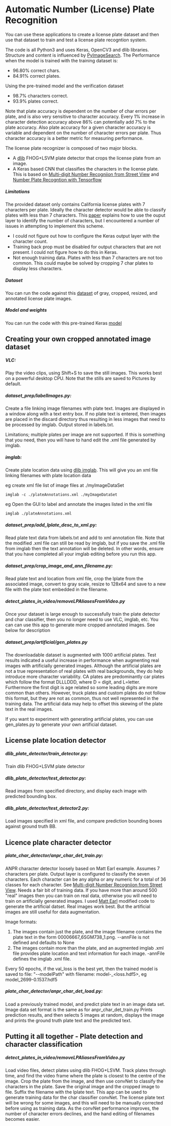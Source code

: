 Automatic Number (License) Plate Recognition
============================================
You can use these applications to create a license plate dataset and then use that dataset to train and test a 
license plate recogntion system.

The code is all Python3 and uses Keras, OpenCV3 and dlib libraries. 
Structure and content is influenced by [PyImageSearch](https://www.pyimagesearch.com/).
The Performance when the model is trained with the training dataset is: 
* 96.80% correct chars.
* 84.91% correct plates.

Using the pre-trained model and the verification dataset
* 98.7% characters correct.
* 93.9% plates correct.  

Note that plate accuracy is dependent on the number of char errors per plate, and is also very sensitive to character accuracy. 
Every 1% increase in character detection accuracy above 86% can potentially add 7% to the plate accuracy. Also plate accuracy
for a given character accuracy is variable and dependent on the number of character errors per plate. Thus character accuracy
is a better metric for measuring performance.

The license plate recognizer is composed of two major blocks. 
* A [dlib](http://dlib.net/imaging.html) FHOG+LSVM plate detector that crops the license plate from an image.
* A Keras based CNN that classifies the characters in the license plate. This is based on 
[Multi-digit Number Recogniion from Street View](https://static.googleusercontent.com/media/research.google.com/en//pubs/archive/42241.pdf) 
and [Number Plate Recogntion with Tensorflow](https://matthewearl.github.io/2016/05/06/cnn-anpr/)

##### Limitations
The provided dataset only contains California license plates with 7 characters per plate. Ideally the character detector 
would be able to classify plates with less than 7 characters. This [paper](https://static.googleusercontent.com/media/research.google.com/en//pubs/archive/42241.pdf)
explains how to use the ouput layer to identify the number of characters, but I encountered a number of issues in attempting to implement this scheme. 
* I could not figure out how to configure the Keras output layer with the character count.
* Training back prop must be disabled for output characters that are not present. I could not figure how to do this in Keras.
* Not enough training data. Plates with less than 7 characters are not too common. This could maybe be solved by
cropping 7 char plates to display less characters.

##### Dataset
You can run the code against this 
[dataset](https://drive.google.com/file/d/1lacfsUpZybRAvitBePkLwYh5-QgjWNBB/view?usp=sharing) of gray, cropped, 
resized, and annotated license plate images.

##### Model and weights
You can run the code with this pre-trained Keras [model](https://drive.google.com/file/d/1CzGWVE2Uw_PSGaRXLkyP7W_hACW9rIV4/view?usp=sharing)

Creating your own cropped annotated image dataset
-------------------------------------------------

##### VLC:
Play the video clips, using Shift+S to save the still images. This works best on a powerful desktop CPU. Note that
the stills are saved to Pictures by default.

##### dataset_prep/labelImages.py:
Create a file linking image filenames with plate text. Images are displayed in a window along with a text entry box.
If no plate text is entered, then images are placed in the discard directory thus resulting in less images that need
to be processed by imglab. Output stored in labels.txt.

Limitations; multiple plates per image are not supported. If this is something that you need, then you will have to 
hand edit the .xml file generated by imglab.

##### imglab:
Create plate location data using [dlib imglab](https://github.com/davisking/dlib/tree/master/tools/imglab). This will give you an xml file linking filenames with plate location data

eg create xml file list of image files at ./myImageDataSet

```imglab -c ./plateAnnotations.xml ./myImageDataSet```

eg Open the GUI to label and annotate the images listed in the xml file

```imglab ./plateAnnotations.xml```

##### dataset_prep/add_lplate_desc_to_xml.py:
Read plate text data from labels.txt and add to xml annotation file. Note that the modified .xml file can still be read
by imglab, but if you save the .xml file from imglab then the text annotation will be deleted. In other words, ensure that 
you have completed all your imglab editing before you run this app.  

##### dataset_prep/crop_image_and_ann_filename.py:
Read plate text and location from xml file, crop the lplate from the associated image, convert to gray scale, resize to 128x64
and save to a new file with the plate text embedded in the filename.

##### detect_plates_in_video/removeLPAliasesFromVideo.py
Once your dataset is large enough to successfully train the plate detector and char classifier, then you no
longer need to use VLC, imglab, etc. You can can use this app 
to generate more cropped annotated images. See below for description

##### dataset_prep/artificial/gen_plates.py
The downloadable dataset is augmented with 1000 artificial plates. Test results indicated a useful increase in performance
when augmenting real images with artificially generated images. Although the artificial plates are not a true
representation of real plates with real backgrounds, they do help introduce more character variability. CA plates are 
predominantly car plates which follow the format DLLLDDD, where D = digit, and L=letter. Furthermore the first digit is age 
related so some leading digits are more common than others. However, truck plates and custom plates do not follow this 
format, but they are not as common, thus not well represented in the training data. The artificial data may help to 
offset this skewing of the plate text in the real images.

If you want to experiment with generating artificial plates, you can use gen_plates.py to generate your own artificial dataset.


License plate location detector
-------------------------------

##### dlib_plate_detector/train_detector.py:
Train dlib FHOG+LSVM plate detector

##### dlib_plate_detector/test_detector.py:
Read images from specified directory, and display each image with predicted bounding box.

##### dlib_plate_detector/test_detector2.py:
Load images specified in xml file, and compare prediction bounding boxes against ground truth BB.


Licence plate character detector
--------------------------------

##### plate_char_detector/anpr_char_det_train.py:
ANPR character detector loosely based on Matt Earl example. Assumes 7 characters per plate. Output layer is configured to
classify the seven characters. Each character can be any alpha or any numeric for a total of 36 classes for each character.
See [Multi-digit Number Recogniion from Street View](https://static.googleusercontent.com/media/research.google.com/en//pubs/archive/42241.pdf).
Needs a fair bit of training data. If you have more than around 500 "real" images then you can train
on real data, otherwise you will need to train on
artificially generated images. I used [Matt Earl](https://matthewearl.github.io/2016/05/06/cnn-anpr/) modified code to 
generate the artificial datset.
Real images work best. But the artificial images are still useful for data augmentation.

Image formats:
1. The images contain just the plate, and the image filename contains the plate text
   in the form 00006667_6SGM738_1.png. --annFile is not defined and defaults to None
2. The images contain more than the plate, and an augmented imglab .xml file provides plate location and
   text information for each image. -annFile defines the imglab .xml file.

Every 50 epochs, if the val_loss is the best yet, then the trained model is saved to file:
"--modelPath" with filename: model-<epoch-val>_<loss.hdf5>, eg model_2699-0.1537.hdf5

##### plate_char_detector/anpr_char_det_load.py:
Load a previously trained model, and predict plate text in an image data set.
Image data set format is the same as for anpr_char_det_train.py
Prints prediction results, and then selects 5 images at random, displays the image and prints the ground truth plate
text and the predicted text.

Putting it all together - Plate detection and character classification
----------------------------------------------------------------------

##### detect_plates_in_video/removeLPAliasesFromVideo.py
Load video files, detect plates using dlib FHOG+LSVM. Track plates through time, and find the video frame where the 
plate is closest to the centre of the image. Crop the plate from the image, and then
use convNet to classify the characters in the plate. Save the original image
and the cropped image to file. Suffix the filename with the lplate text.
This app can be used to generate training data for the char classifier convNet. The
license plate text will be wrong for some images, and this will need to
be manually corrected before using as training data. As the convNet performance improves, the number of character errors
declines, and the hand editing of filenames becomes easier.

